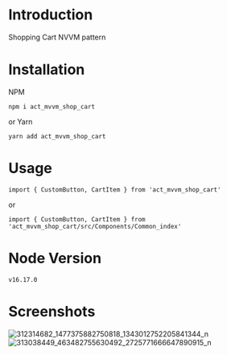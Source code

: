 # Introduction

Shopping Cart NVVM pattern 

# Installation

NPM

```npm i act_mvvm_shop_cart```

or Yarn

```yarn add act_mvvm_shop_cart```

# Usage

`import { CustomButton, CartItem } from 'act_mvvm_shop_cart'`

or 

`import { CustomButton, CartItem } from 'act_mvvm_shop_cart/src/Components/Common_index'`

# Node Version

`v16.17.0`

# Screenshots

![312314682_1477375882750818_1343012752205841344_n](https://user-images.githubusercontent.com/108800492/199645629-848fc12c-10fb-4a9d-a625-4f1cf8152477.jpg)
![313038449_463482755630492_2725771666647890915_n](https://user-images.githubusercontent.com/108800492/199645630-2c2de5ae-dde9-4829-8c42-495a18d2d86f.jpg)

